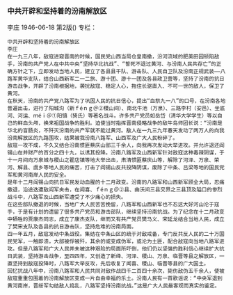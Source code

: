 ### 中共开辟和坚持着的汾南解放区
李庄
1946-06-18
第2版()
专栏：

    中共开辟和坚持着的汾南解放区
    李庄
    在一九三八年，敌寇进窥晋南的时候，国民党山西当局仓皇南撤，汾河流域的肥美田园顿陷敌手，汾南的共产党人在中共中央“坚持华北抗战”、“誓死不退过黄河、与汾南人民共存亡”的正确方针之下，立即发动当地人民，建立了各县县干队、游击队、人民自卫队及汾南正规武装——八路军黄华支队，结合山西新军二一二旅、游十团、游十一团及各县政卫营等，坚持了汾南的抗日游击战争，开辟了汾南根据地，袭扰敌寇、稳定人心，拖住长驱直入、不可一世的敌人，保卫了黄河。
    在秋天，汾南的共产党八路军为了巩固人民的抗日信心，提出“血祭九一八”的口号，在汾南各地普遍出击，进行了阳城沟（新ｆéｎｇ＠②稷山间）、南北牛池（万泉）、三路李村（安邑）、坐底河、河运、ｍéｉ＠①阳镇（猗氏）等著名战斗。许多共产党员如岳岱（清华大学学生）等以自己的鲜血头颅，换来祖国战争的胜利。迫使当时指挥晋南侵略战争的敌牛岛师团长说：“汾南是华北的盲肠炎，不歼灭汾南的共产军就不能过黄河。敌人在一九三九年春天发动了两万人的向我汾南解放区的九路围攻，结果被我汾南八路军、山西军及广大人民粉碎了。
    敌寇一攻不成，不久又结合汾南惯匪蔡庆山部三千余人，向我再次发动大举进攻。并允许退还阎锡山在并财产的百分之四十九，以诱其投降。汾南八路军及山西新军针对敌寇这种毒辣阴谋，于十一月间向万泉城与稷山之翟店镇等地大举出击，肃清惯匪蔡庆山等，解除了河泽、万泉、荣河、解县、虞乡等地人民的痛苦，打击了阎锡山反共投降阴谋，废除了中条、吕梁等地的国民党军和黄河南岸人民的安全。
    是年十二月阎锡山向抗日军民发动血腥的十二月政变。汾南的八路军和山西新军顾全大局，忍痛撤退，沿途迭遭敌阎军夹击，在闻喜、ｆéｎｇ＠②县、曲沃间三县交界之三县顶及隘口的惨烈战斗中，八路军及山西新军遭受了不少痛心的损失。
    在这些部队撤退的时候，当地广大人民苦苦挽留，八路军和山西新军也不忍这大好河山沦于寇手，于是有计划的遗留了很多共产党员和游击部队，继续坚持汾南抗战。为了纪念在十二月政变中牺牲的贾康杰同志，成立了康杰支队，继而又有共产党员樊马义、宋延龙结合当地人民，成立了樊宋支队及各县的抗日游击队，坚持危难的汾南局面。
    四一年五月，敌寇发动中条战役。集结在中条山区的疏于对敌戒备，专门反共反人民的二十万国民党军，一触即溃，大部被俘被歼，其余的或变成伪军，或沦为土匪，配合敌寇向当地八路军进攻。但是八路军和广大人民并未被这种艰险的局面所吓倒，他们仍以坚强的胜利信心继续扩大抗日武装，坚持游击战争，至四四年，又创造了新绛、河泽、稷山、万泉、临晋等县之解放区，一直坚持到敌寇投降时，八路军大举反攻，先后收复了闻喜、稷山、临晋等县的广大国土。
    回忆抗战八年中，汾南八路军和人民共同对敌作战四千二百四十余次，毙伤敌伪五千余人，使被敌寇重重包围着的汾南解放区变成一片自由幸福的乐土。汾南人民有一首歌谣说：“中央军退到黄河南岸，晋绥军勾结敌人捣乱，八路军坚持汾南抗战。”这是广大人民最客观而真实的鉴定。
